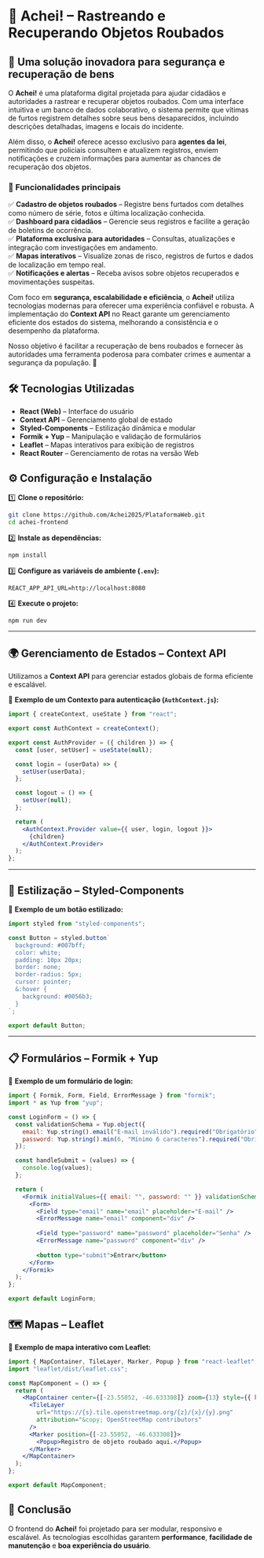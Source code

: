 # 📌 Achei! – Rastreando e Recuperando Objetos Roubados  

## 🔎 Uma solução inovadora para segurança e recuperação de bens  

O **Achei!** é uma plataforma digital projetada para ajudar cidadãos e autoridades a rastrear e recuperar objetos roubados. Com uma interface intuitiva e um banco de dados colaborativo, o sistema permite que vítimas de furtos registrem detalhes sobre seus bens desaparecidos, incluindo descrições detalhadas, imagens e locais do incidente.  

Além disso, o **Achei!** oferece acesso exclusivo para **agentes da lei**, permitindo que policiais consultem e atualizem registros, enviem notificações e cruzem informações para aumentar as chances de recuperação dos objetos.  

### 🔹 Funcionalidades principais  
✅ **Cadastro de objetos roubados** – Registre bens furtados com detalhes como número de série, fotos e última localização conhecida.  
✅ **Dashboard para cidadãos** – Gerencie seus registros e facilite a geração de boletins de ocorrência.  
✅ **Plataforma exclusiva para autoridades** – Consultas, atualizações e integração com investigações em andamento.  
✅ **Mapas interativos** – Visualize zonas de risco, registros de furtos e dados de localização em tempo real.  
✅ **Notificações e alertas** – Receba avisos sobre objetos recuperados e movimentações suspeitas.  

Com foco em **segurança, escalabilidade e eficiência**, o **Achei!** utiliza tecnologias modernas para oferecer uma experiência confiável e robusta. A implementação do **Context API** no React garante um gerenciamento eficiente dos estados do sistema, melhorando a consistência e o desempenho da plataforma.  

Nosso objetivo é facilitar a recuperação de bens roubados e fornecer às autoridades uma ferramenta poderosa para combater crimes e aumentar a segurança da população. 🚀  


## 🛠 Tecnologias Utilizadas  

- **React (Web)** – Interface do usuário  
- **Context API** – Gerenciamento global de estado  
- **Styled-Components** – Estilização dinâmica e modular  
- **Formik + Yup** – Manipulação e validação de formulários  
- **Leaflet** – Mapas interativos para exibição de registros  
- **React Router** – Gerenciamento de rotas na versão Web  





## ⚙️ Configuração e Instalação  

1️⃣ **Clone o repositório:**  
```sh
git clone https://github.com/Achei2025/PlataformaWeb.git
cd achei-frontend
```

2️⃣ **Instale as dependências:**  
```sh
npm install
```

3️⃣ **Configure as variáveis de ambiente (`.env`):**  
```
REACT_APP_API_URL=http://localhost:8080
```

4️⃣ **Execute o projeto:**    
```sh
npm run dev
```


---

## 🌍 Gerenciamento de Estados – Context API  

Utilizamos a **Context API** para gerenciar estados globais de forma eficiente e escalável.  

📌 **Exemplo de um Contexto para autenticação (`AuthContext.js`):**  
```jsx
import { createContext, useState } from "react";

export const AuthContext = createContext();

export const AuthProvider = ({ children }) => {
  const [user, setUser] = useState(null);

  const login = (userData) => {
    setUser(userData);
  };

  const logout = () => {
    setUser(null);
  };

  return (
    <AuthContext.Provider value={{ user, login, logout }}>
      {children}
    </AuthContext.Provider>
  );
};
```

---

## 🎨 Estilização – Styled-Components  

📌 **Exemplo de um botão estilizado:**  
```jsx
import styled from "styled-components";

const Button = styled.button`
  background: #007bff;
  color: white;
  padding: 10px 20px;
  border: none;
  border-radius: 5px;
  cursor: pointer;
  &:hover {
    background: #0056b3;
  }
`;

export default Button;
```

---

## 📋 Formulários – Formik + Yup  

📌 **Exemplo de um formulário de login:**  
```jsx
import { Formik, Form, Field, ErrorMessage } from "formik";
import * as Yup from "yup";

const LoginForm = () => {
  const validationSchema = Yup.object({
    email: Yup.string().email("E-mail inválido").required("Obrigatório"),
    password: Yup.string().min(6, "Mínimo 6 caracteres").required("Obrigatório"),
  });

  const handleSubmit = (values) => {
    console.log(values);
  };

  return (
    <Formik initialValues={{ email: "", password: "" }} validationSchema={validationSchema} onSubmit={handleSubmit}>
      <Form>
        <Field type="email" name="email" placeholder="E-mail" />
        <ErrorMessage name="email" component="div" />
        
        <Field type="password" name="password" placeholder="Senha" />
        <ErrorMessage name="password" component="div" />
        
        <button type="submit">Entrar</button>
      </Form>
    </Formik>
  );
};

export default LoginForm;
```


## 🗺️ Mapas – Leaflet  

📌 **Exemplo de mapa interativo com Leaflet:**  
```jsx
import { MapContainer, TileLayer, Marker, Popup } from "react-leaflet";
import "leaflet/dist/leaflet.css";

const MapComponent = () => {
  return (
    <MapContainer center={[-23.55052, -46.633308]} zoom={13} style={{ height: "400px", width: "100%" }}>
      <TileLayer
        url="https://{s}.tile.openstreetmap.org/{z}/{x}/{y}.png"
        attribution="&copy; OpenStreetMap contributors"
      />
      <Marker position={[-23.55052, -46.633308]}>
        <Popup>Registro de objeto roubado aqui.</Popup>
      </Marker>
    </MapContainer>
  );
};

export default MapComponent;
```


## 🚀 Conclusão  

O frontend do **Achei!** foi projetado para ser modular, responsivo e escalável. As tecnologias escolhidas garantem **performance**, **facilidade de manutenção** e **boa experiência do usuário**.  



